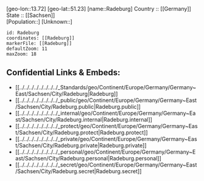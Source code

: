 ﻿---
location: [51.23,13.72] 
mapzoom: [7,12] 
mapmarker: city 
type: City
tags:
- geo/City


SpocWebEntityId: 33601
isDeleted: false
confidential: public

---
[geo-lon::13.72] 
[geo-lat::51.23] 
[name::Radeburg] 
Country :: [[Germany]]  
State :: [[Sachsen]]  
[Population::] 
[Unknown::] 


```leaflet
id: Radeburg
coordinates: [[Radeburg]] 
markerFile: [[Radeburg]] 
defaultZoom: 11 
maxZoom: 18
```


## Confidential Links & Embeds: 
- [[../../../../../../../../_Standards/geo/Continent/Europe/Germany/Germany~East/Sachsen/City/Radeburg|Radeburg]] 
- [[../../../../../../../../_public/geo/Continent/Europe/Germany/Germany~East/Sachsen/City/Radeburg.public|Radeburg.public]] 
- [[../../../../../../../../_internal/geo/Continent/Europe/Germany/Germany~East/Sachsen/City/Radeburg.internal|Radeburg.internal]] 
- [[../../../../../../../../_protect/geo/Continent/Europe/Germany/Germany~East/Sachsen/City/Radeburg.protect|Radeburg.protect]] 
- [[../../../../../../../../_private/geo/Continent/Europe/Germany/Germany~East/Sachsen/City/Radeburg.private|Radeburg.private]] 
- [[../../../../../../../../_personal/geo/Continent/Europe/Germany/Germany~East/Sachsen/City/Radeburg.personal|Radeburg.personal]] 
- [[../../../../../../../../_secret/geo/Continent/Europe/Germany/Germany~East/Sachsen/City/Radeburg.secret|Radeburg.secret]] 

